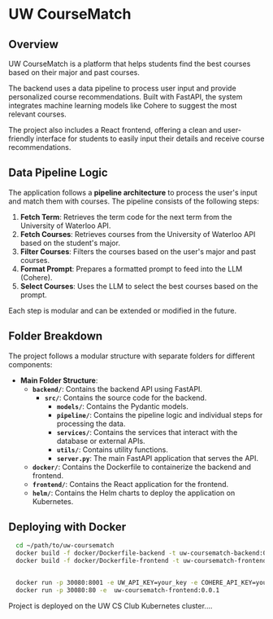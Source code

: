 # UW CourseMatch

## Overview

UW CourseMatch is a platform that helps students find the best courses based on their major and past courses.

The backend uses a data pipeline to process user input and provide personalized course recommendations. Built with FastAPI, the system integrates machine learning models like Cohere to suggest the most relevant courses.

The project also includes a React frontend, offering a clean and user-friendly interface for students to easily input their details and receive course recommendations.

## Data Pipeline Logic

The application follows a **pipeline architecture** to process the user's input and match them with courses. The pipeline consists of the following steps:

1. **Fetch Term**: Retrieves the term code for the next term from the University of Waterloo API.
2. **Fetch Courses**: Retrieves courses from the University of Waterloo API based on the student's major.
3. **Filter Courses**: Filters the courses based on the user's major and past courses.
4. **Format Prompt**: Prepares a formatted prompt to feed into the LLM (Cohere).
5. **Select Courses**: Uses the LLM to select the best courses based on the prompt.

Each step is modular and can be extended or modified in the future.

## Folder Breakdown

The project follows a modular structure with separate folders for different components:

- **Main Folder Structure**:
  - **`backend/`**: Contains the backend API using FastAPI.
    - **`src/`**: Contains the source code for the backend.
      - **`models/`**: Contains the Pydantic models.
      - **`pipeline/`**: Contains the pipeline logic and individual steps for processing the data.
      - **`services/`**: Contains the services that interact with the database or external APIs.
      - **`utils/`**: Contains utility functions.
      - **`server.py`**: The main FastAPI application that serves the API.
  - **`docker/`**: Contains the Dockerfile to containerize the backend and frontend.
  - **`frontend/`**: Contains the React application for the frontend.
  - **`helm/`**: Contains the Helm charts to deploy the application on Kubernetes.

## Deploying with Docker

```bash
  cd ~/path/to/uw-coursematch
  docker build -f docker/Dockerfile-backend -t uw-coursematch-backend:0.0.1 .
  docker build -f docker/Dockerfile-frontend -t uw-coursematch-frontend:0.0.1 .


  docker run -p 30080:8001 -e UW_API_KEY=your_key -e COHERE_API_KEY=your_cohere_key uw-coursematch-backend:0.0.1
  docker run -p 30080:80 -e  uw-coursematch-frontend:0.0.1

```

Project is deployed on the UW CS Club Kubernetes cluster....
